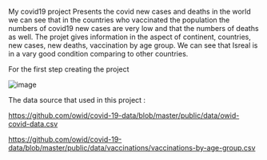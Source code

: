 My covid19 project Presents the covid new cases and deaths in the world
we can see that in the countries who vaccinated the population the numbers of covid19 new cases are very low and that the numbers of deaths as well. The projet gives information in the aspect of continent, countries, new cases, new deaths, vaccination by age group.
We can see that Isreal is in a vary good condition comparing to other countries.


For the first step creating the project

![image](https://user-images.githubusercontent.com/94347944/141802480-8e19b789-df2e-427a-84e0-bb0f8ca48de1.png)


The  data source that used in this project :

https://github.com/owid/covid-19-data/blob/master/public/data/owid-covid-data.csv

https://github.com/owid/covid-19-data/blob/master/public/data/vaccinations/vaccinations-by-age-group.csv




